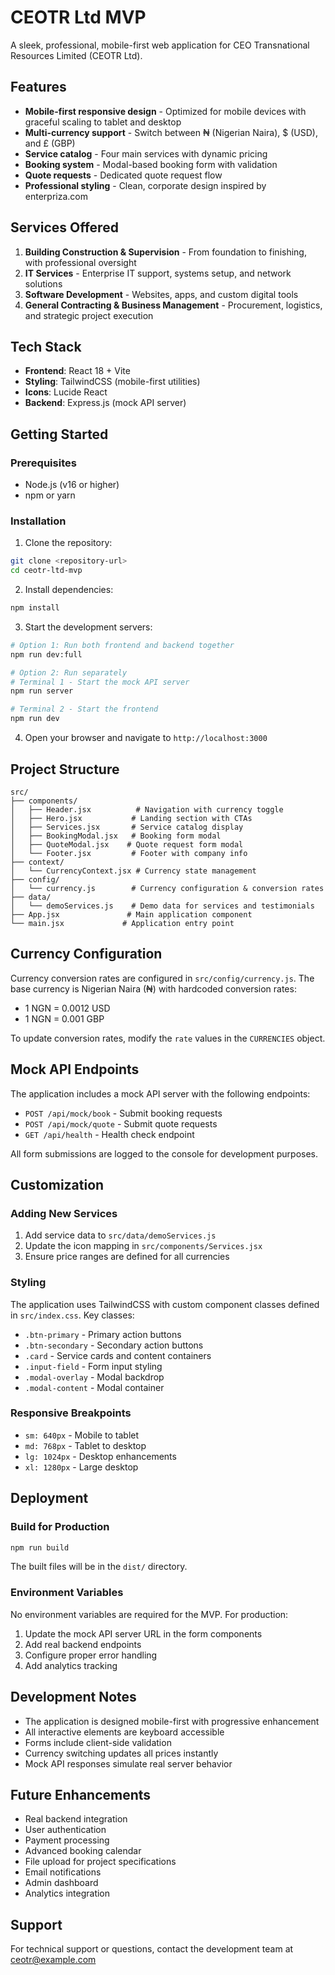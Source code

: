 # CEOTR Ltd MVP

A sleek, professional, mobile-first web application for CEO Transnational Resources Limited (CEOTR Ltd).

## Features

- **Mobile-first responsive design** - Optimized for mobile devices with graceful scaling to tablet and desktop
- **Multi-currency support** - Switch between ₦ (Nigerian Naira), $ (USD), and £ (GBP)
- **Service catalog** - Four main services with dynamic pricing
- **Booking system** - Modal-based booking form with validation
- **Quote requests** - Dedicated quote request flow
- **Professional styling** - Clean, corporate design inspired by enterpriza.com

## Services Offered

1. **Building Construction & Supervision** - From foundation to finishing, with professional oversight
2. **IT Services** - Enterprise IT support, systems setup, and network solutions
3. **Software Development** - Websites, apps, and custom digital tools
4. **General Contracting & Business Management** - Procurement, logistics, and strategic project execution

## Tech Stack

- **Frontend**: React 18 + Vite
- **Styling**: TailwindCSS (mobile-first utilities)
- **Icons**: Lucide React
- **Backend**: Express.js (mock API server)

## Getting Started

### Prerequisites

- Node.js (v16 or higher)
- npm or yarn

### Installation

1. Clone the repository:
```bash
git clone <repository-url>
cd ceotr-ltd-mvp
```

2. Install dependencies:
```bash
npm install
```

3. Start the development servers:
```bash
# Option 1: Run both frontend and backend together
npm run dev:full

# Option 2: Run separately
# Terminal 1 - Start the mock API server
npm run server

# Terminal 2 - Start the frontend
npm run dev
```

4. Open your browser and navigate to `http://localhost:3000`

## Project Structure

```
src/
├── components/
│   ├── Header.jsx          # Navigation with currency toggle
│   ├── Hero.jsx           # Landing section with CTAs
│   ├── Services.jsx       # Service catalog display
│   ├── BookingModal.jsx   # Booking form modal
│   ├── QuoteModal.jsx    # Quote request form modal
│   └── Footer.jsx         # Footer with company info
├── context/
│   └── CurrencyContext.jsx # Currency state management
├── config/
│   └── currency.js        # Currency configuration & conversion rates
├── data/
│   └── demoServices.js    # Demo data for services and testimonials
├── App.jsx               # Main application component
└── main.jsx             # Application entry point
```

## Currency Configuration

Currency conversion rates are configured in `src/config/currency.js`. The base currency is Nigerian Naira (₦) with hardcoded conversion rates:

- 1 NGN = 0.0012 USD
- 1 NGN = 0.001 GBP

To update conversion rates, modify the `rate` values in the `CURRENCIES` object.

## Mock API Endpoints

The application includes a mock API server with the following endpoints:

- `POST /api/mock/book` - Submit booking requests
- `POST /api/mock/quote` - Submit quote requests
- `GET /api/health` - Health check endpoint

All form submissions are logged to the console for development purposes.

## Customization

### Adding New Services

1. Add service data to `src/data/demoServices.js`
2. Update the icon mapping in `src/components/Services.jsx`
3. Ensure price ranges are defined for all currencies

### Styling

The application uses TailwindCSS with custom component classes defined in `src/index.css`. Key classes:

- `.btn-primary` - Primary action buttons
- `.btn-secondary` - Secondary action buttons
- `.card` - Service cards and content containers
- `.input-field` - Form input styling
- `.modal-overlay` - Modal backdrop
- `.modal-content` - Modal container

### Responsive Breakpoints

- `sm: 640px` - Mobile to tablet
- `md: 768px` - Tablet to desktop
- `lg: 1024px` - Desktop enhancements
- `xl: 1280px` - Large desktop

## Deployment

### Build for Production

```bash
npm run build
```

The built files will be in the `dist/` directory.

### Environment Variables

No environment variables are required for the MVP. For production:

1. Update the mock API server URL in the form components
2. Add real backend endpoints
3. Configure proper error handling
4. Add analytics tracking

## Development Notes

- The application is designed mobile-first with progressive enhancement
- All interactive elements are keyboard accessible
- Forms include client-side validation
- Currency switching updates all prices instantly
- Mock API responses simulate real server behavior

## Future Enhancements

- Real backend integration
- User authentication
- Payment processing
- Advanced booking calendar
- File upload for project specifications
- Email notifications
- Admin dashboard
- Analytics integration

## Support

For technical support or questions, contact the development team at ceotr@example.com
